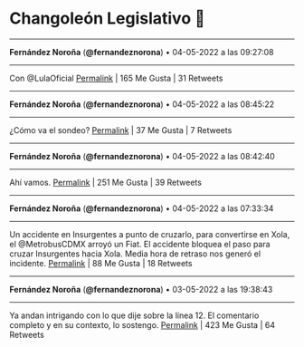 # Changoleón Legislativo 🙈
*****
**Fernández Noroña** (**@fernandeznorona**) • 04-05-2022 a las 09:27:08
*****
Con @LulaOficial
[Permalink](https://twitter.com/fernandeznorona/status/1521904269103874050) | 165 Me Gusta | 31 Retweets
*****
**Fernández Noroña** (**@fernandeznorona**) • 04-05-2022 a las 08:45:22
*****
¿Cómo va el sondeo?
[Permalink](https://twitter.com/fernandeznorona/status/1521893759415308289) | 37 Me Gusta | 7 Retweets
*****
**Fernández Noroña** (**@fernandeznorona**) • 04-05-2022 a las 08:42:40
*****
Ahí vamos.
[Permalink](https://twitter.com/fernandeznorona/status/1521893080458092546) | 251 Me Gusta | 39 Retweets
*****
**Fernández Noroña** (**@fernandeznorona**) • 04-05-2022 a las 07:33:34
*****
Un accidente en Insurgentes a punto de cruzarlo, para convertirse en Xola, el @MetrobusCDMX arroyó un Fiat. El accidente bloquea  el paso para cruzar Insurgentes hacia Xola. Media hora de retraso nos generó el incidente.
[Permalink](https://twitter.com/fernandeznorona/status/1521875690240499716) | 88 Me Gusta | 18 Retweets
*****
**Fernández Noroña** (**@fernandeznorona**) • 03-05-2022 a las 19:38:43
*****
Ya andan intrigando con lo que dije sobre la línea 12. El comentario completo y en su contexto, lo sostengo.
[Permalink](https://twitter.com/fernandeznorona/status/1521695794331590656) | 423 Me Gusta | 64 Retweets